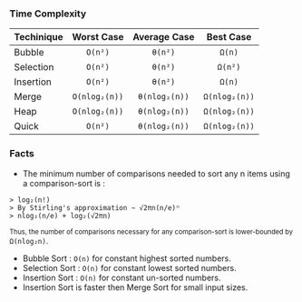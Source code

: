 ### Time Complexity

| Techinique   | Worst Case    | Average Case  | Best Case     |
| ------------ |:-------------:|:-------------:|:-------------:|
| Bubble       | `O(n²)`       | `θ(n²)`       | `Ω(n)`        |
| Selection    | `O(n²)`       | `θ(n²)`       | `Ω(n²)`       |
| Insertion    | `O(n²)`       | `θ(n²)`       | `Ω(n)`        |
| Merge        | `O(nlog₂(n))` | `θ(nlog₂(n))` | `Ω(nlog₂(n))` |
| Heap         | `O(nlog₂(n))` | `θ(nlog₂(n))` | `Ω(nlog₂(n))` |
| Quick        | `O(n²)`       | `θ(nlog₂(n))` | `Ω(nlog₂(n))` |

### Facts
- The minimum number of comparisons needed to sort any n items using a comparison-sort is :
```
> log₂(n!)
> By Stirling's approximation ~ √2πn(n/e)ⁿ
> nlog₂(n/e) + log₂(√2πn)
```
  <sub>Thus, the number of comparisons necessary for any comparison-sort is lower-bounded by</sub> `Ω(nlog₂n)`.
- Bubble Sort : `O(n)` for constant highest sorted numbers.
- Selection Sort : `O(n)` for constant lowest sorted numbers.
- Insertion Sort : `O(n)` for constant un-sorted numbers.
- Insertion Sort is faster then Merge Sort for small input sizes.
